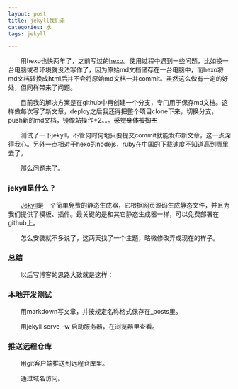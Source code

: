 ```yaml
---
layout: post
title: jekyll我们走
categories: 水
tags: jekyll

---
```


　　用hexo也快两年了，之前写过的[hexo](http://ixjx.github.io/blog/2015-06-22/hexo/)。使用过程中遇到一些问题，比如换一台电脑或者环境就没法写作了，因为原始md文档储存在一台电脑中，而hexo将md文档转换成html后并不会将原始md文档一并commit。虽然这么做有一定的好处，但同样带来了问题。

　　目前我的解决方案是在github中再创建一个分支，专门用于保存md文档。这样做每次写了新文章，deploy之后我还得把整个项目clone下来，切换分支，push新的md文档，镜像站操作*2。。。~~感觉身体被掏空~~

　　测试了一下jekyll，不管何时何地只要提交commit就能发布新文章，这一点深得我心。另外一点相对于hexo的nodejs，ruby在中国的下载速度不知道高到哪里去了。

　　那么问题来了。

### **jekyll**是什么？

　　[Jekyll](http://jekyllrb.com/)是一个简单免费的静态生成器，它根据网页源码生成静态文件，并且为我们提供了模板、插件。最关键的是和其它静态生成器一样，可以免费部署在github上。

　　怎么安装就不多说了，这两天找了一个主题，略微修改弄成现在的样子。

### **总结**

　　以后写博客的思路大致就是这样：

### 本地开发测试

　　用markdown写文章，并按规定名称格式保存在_posts里。

　　用jekyll serve –w 启动服务器，在浏览器里查看。

### 推送远程仓库

　　用git客户端推送到远程仓库里。

　　通过域名访问。